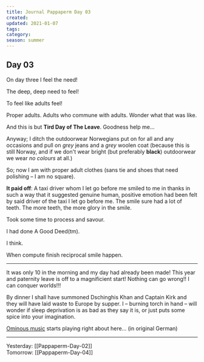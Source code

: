 ```yaml
---
title: Journal Pappaperm Day 03
created: 
updated: 2021-01-07
tags:
category:
season: summer
---
```


## Day 03
On day three I feel the need!  
  
The deep, deep need to feel!  
  
To feel like adults feel!  

Proper adults. Adults who commune with adults. Wonder what that was like.

And this is but **Tird Day of The Leave**. Goodness help me…

Anyway; I ditch the outdoorwear Norwegians put on for all and any occasions and pull on *grey* jeans and a *grey* woolen coat (because this is still Norway, and if we don't wear bright (but preferably **black**) outdoorwear we wear *no colours* at all.)
 
So; now I am with proper adult clothes (sans tie and shoes that need polishing – I am no square).

**It paid off**: A taxi driver whom I let go before me smiled to me in thanks in such a way that it suggested genuine human, positive emotion had been felt by said driver of the taxi I let go before me. The smile sure had a lot of teeth. The more teeth, the more glory in the smile.

Took some time to process and savour.

I had done A Good Deed(tm).

I think.

When compute finish reciprocal smile happen.

---

It was only 10 in the morning and my day had already been made! This year and paternity leave is off to a magnificient start! Nothing can go wrong!! I can conquer worlds!!!

By dinner I shall have summoned Dschinghis Khan and Captain Kirk and they will have laid waste to Europe by supper. I – burning torch in hand – will wonder if sleep deprivation is as bad as they say it is, or just puts some spice into your imagination.

[Ominous music](https://youtu.be/ejQ0N2SMZNA?t=35) starts playing right about here… (in original German)

---

Yesterday: [[Pappaperm-Day-02]]  
Tomorrow: [[Pappaperm-Day-04]]
